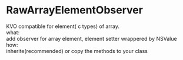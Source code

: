 RawArrayElementObserver
=======================
KVO compatible for element( c types) of array.
<br />
 what:<br/>
    add observer for array element, element setter wrappered by NSValue
 <br/>
 how:<br/>
    inherite(recommended) or copy the methods to your class
